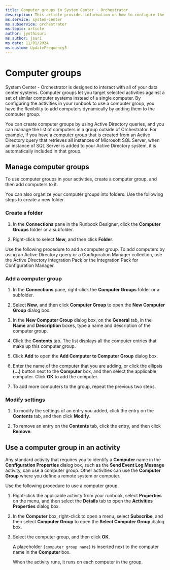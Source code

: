 ```yaml
---
title: Computer groups in System Center - Orchestrator
description: This article provides information on how to configure the activities in runbook to use a computer group.
ms.service: system-center
ms.subservice: orchestrator
ms.topic: article
author: jyothisuri
ms.author: jsuri
ms.date: 11/01/2024
ms.custom: UpdateFrequency3
---
```

# Computer groups

System Center - Orchestrator is designed to interact with all of your data center systems. Computer groups let you target selected activities against a set of similar computer systems instead of a single computer. By configuring the activities in your runbook to use a computer group, you have the flexibility to add computers dynamically by adding them to the computer group.  

You can create computer groups by using Active Directory queries, and you can manage the list of computers in a group outside of Orchestrator. For example, if you have a computer group that is created from an Active Directory query that retrieves all instances of Microsoft SQL Server, when an instance of SQL Server is added to your Active Directory system, it is automatically included in that group.  

## Manage computer groups

To use computer groups in your activities, create a computer group, and then add computers to it.  

You can also organize your computer groups into folders. Use the following steps to create a new folder.  

### Create a folder  

1. In the **Connections** pane in the Runbook Designer, click the **Computer Groups** folder or a subfolder.  

2. Right-click to select **New**, and then click **Folder**.  

Use the following procedure to add a computer group. To add computers by using an Active Directory query or a Configuration Manager collection, use the Active Directory Integration Pack or the Integration Pack for Configuration Manager.  

### Add a computer group  

1. In the **Connections** pane, right-click the **Computer Groups** folder or a subfolder.  

2. Select **New**, and then click **Computer Group** to open the **New Computer Group** dialog box.  

3. In the **New Computer Group** dialog box, on the **General** tab, in the **Name** and **Description** boxes, type a name and description of the computer group.  

4. Click the **Contents** tab. The list displays all the computer entries that make up this computer group.  

5. Click **Add** to open the **Add Computer to Computer Group** dialog box.  

6. Enter the name of the computer that you are adding, or click the ellipsis **\(...\)** button next to the **Computer** box, and then select the applicable computer. Click **OK** to add the computer.  

7. To add more computers to the group, repeat the previous two steps.  

### Modify settings  

1. To modify the settings of an entry you added, click the entry on the **Contents** tab, and then click **Modify**.  

2. To remove an entry on the **Contents** tab, click the entry, and then click **Remove**.  

## Use a computer group in an activity

Any standard activity that requires you to identify a **Computer** name in the **Configuration Properties** dialog box, such as the **Send Event Log Message** activity, can use a computer group. Other activities can use the **Computer Group** where you define a remote system or computer.  

Use the following procedure to use a computer group.  

1. Right-click the applicable activity from your runbook, select **Properties** on the menu, and then select the **Details** tab to open the **Activities Properties** dialog box.  

2. In the **Computer** box, right-click to open a menu, select **Subscribe**, and then select **Computer Group** to open the **Select Computer Group** dialog box.  

3. Select the computer group, and then click **OK**.  

    A placeholder `{computer group name}` is inserted next to the computer name in the **Computer** box.  

    When the activity runs, it runs on each computer in the group.  
